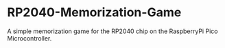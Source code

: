 # RP2040-Memorization-Game
A simple memorization game for the RP2040 chip on the RaspberryPi Pico Microcontroller. 
